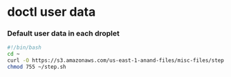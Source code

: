 # doctl user data

### Default user data in each droplet

```bash
#!/bin/bash
cd ~
curl -O https://s3.amazonaws.com/us-east-1-anand-files/misc-files/step.sh
chmod 755 ~/step.sh
```
